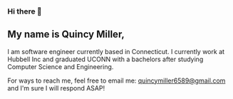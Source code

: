 ### Hi there 👋

## My name is Quincy Miller,

I am software engineer currently based in Connecticut. I currently work at Hubbell Inc and graduated UCONN with a bachelors after studying Computer Science and Engineering.

<!-- For more information about everything I've been involved in, feel free to explore my page or check out my portfolio: https://quincymiller.netlify.app
 -->
For ways to reach me, feel free to email me: quincymiller6589@gmail.com and I'm sure I will respond ASAP!
